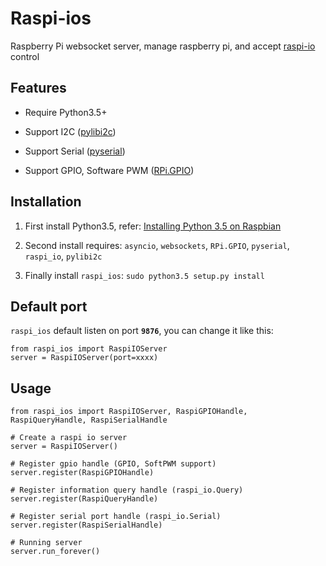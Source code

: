 Raspi-ios
========
Raspberry Pi websocket server, manage raspberry pi, and accept [raspi-io](https://github.com/amaork/raspi-io) control

## Features

- Require Python3.5+

- Support I2C ([pylibi2c](https://github.com/amaork/libi2c))

- Support Serial ([pyserial](https://github.com/pyserial/pyserial))

- Support GPIO, Software PWM ([RPi.GPIO](https://sourceforge.net/projects/raspberry-gpio-python/))

## Installation

1. First install Python3.5, refer: [Installing Python 3.5 on Raspbian](https://gist.github.com/BMeu/af107b1f3d7cf1a2507c9c6429367a3b)

2. Second install requires: `asyncio`, `websockets`, `RPi.GPIO`, `pyserial`, `raspi_io`, `pylibi2c`

3. Finally install `raspi_ios`: `sudo python3.5 setup.py install `

## Default port

`raspi_ios` default listen on port **`9876`**, you can change it like this:

    from raspi_ios import RaspiIOServer
    server = RaspiIOServer(port=xxxx)

## Usage

    from raspi_ios import RaspiIOServer, RaspiGPIOHandle, RaspiQueryHandle, RaspiSerialHandle

    # Create a raspi io server
    server = RaspiIOServer()

    # Register gpio handle (GPIO, SoftPWM support)
    server.register(RaspiGPIOHandle)

    # Register information query handle (raspi_io.Query)
    server.register(RaspiQueryHandle)

    # Register serial port handle (raspi_io.Serial)
    server.register(RaspiSerialHandle)

    # Running server
    server.run_forever()
